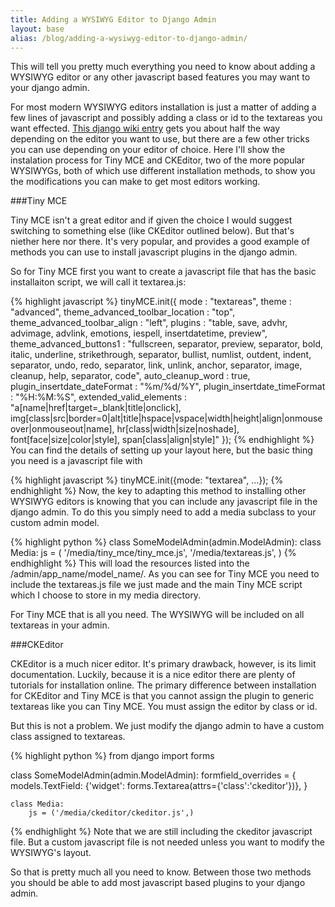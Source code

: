 ```yaml
---
title: Adding a WYSIWYG Editor to Django Admin
layout: base
alias: /blog/adding-a-wysiwyg-editor-to-django-admin/
---
```


This will tell you pretty much everything you need to know about adding a WYSIWYG editor or any other javascript based features you may want to your django admin.

For most modern WYSIWYG editors installation is just a matter of adding a few lines of javascript and possibly adding a class or id to the textareas you want effected.  [This django wiki entry](https://code.djangoproject.com/wiki/AddWYSIWYGEditor) gets you about half the way depending on the editor you want to use, but there are a few other tricks you can use depending on your editor of choice.  Here I'll show the instalation process for  Tiny MCE and CKEditor, two of the more popular WYSIWYGs, both of which use different installation methods, to show you the modifications you can make to get most editors working.

###Tiny MCE

Tiny MCE isn't a great editor and if given the choice I would suggest switching to something else (like CKEditor outlined below). But that's niether here nor there.  It's very popular, and provides a good example of methods you can use to install javascript plugins in the django admin.

So for Tiny MCE first you want to create a javascript file that has the basic installaiton script, we will call it textarea.js:

{% highlight javascript %}
tinyMCE.init({
  mode : "textareas",
  theme : "advanced",
  theme_advanced_toolbar_location : "top",
  theme_advanced_toolbar_align : "left",
  plugins : "table, save, advhr, advimage, advlink, emotions, iespell, insertdatetime, preview",
  theme_advanced_buttons1 : "fullscreen, separator, preview, separator, bold, italic, underline, strikethrough, separator, bullist, numlist, outdent, indent, separator, undo, redo, separator, link, unlink, anchor, separator, image, cleanup, help, separator, code",
  auto_cleanup_word : true,
  plugin_insertdate_dateFormat : "%m/%d/%Y",
  plugin_insertdate_timeFormat : "%H:%M:%S",
  extended_valid_elements : "a[name|href|target=_blank|title|onclick], img[class|src|border=0|alt|title|hspace|vspace|width|height|align|onmouseover|onmouseout|name], hr[class|width|size|noshade], font[face|size|color|style], span[class|align|style]"
});
{% endhighlight %}
You can find the details of setting up your layout here, but the basic thing you need is a javascript file with

{% highlight javascript %}
tinyMCE.init({mode: "textarea", ...});
{% endhighlight %}
Now, the key to adapting this method to installing other WYSIWYG editors is knowing that you can include any javascript file in the django admin.  To do this you simply need to add a media subclass to your custom admin model.

{% highlight python %}
class SomeModelAdmin(admin.ModelAdmin):
    class Media:
        js = (
            '/media/tiny_mce/tiny_mce.js',
            '/media/textareas.js',
        )
{% endhighlight %}
This will load the resources listed into the /admin/app_name/model_name/.  As you can see for Tiny MCE you need to include the textareas.js file we just made and the main Tiny MCE script which I choose to store in my media directory.

For Tiny MCE that is all you need.  The WYSIWYG will be included on all textareas in your admin.

###CKEditor

CKEditor is a much nicer editor.  It's primary drawback, however, is its limit documentation.  Luckily, because it is a nice editor there are plenty of tutorials for installation online.  The primary difference between installation for CKEditor and Tiny MCE is that you cannot assign the plugin to generic textareas like you can Tiny MCE. You must assign the editor by class or id.

But this is not a problem.  We just modify the django admin to have a custom class assigned to textareas.

{% highlight python %}
from django import forms

class SomeModelAdmin(admin.ModelAdmin):
    formfield_overrides = { models.TextField: {'widget': forms.Textarea(attrs={'class':'ckeditor'})}, }

    class Media:
        js = ('/media/ckeditor/ckeditor.js',)
{% endhighlight %}
Note that we are still including the ckeditor javascript file.  But a custom javascript file is not needed unless you want to modify the WYSIWYG's layout.

So that is pretty much all you need to know.  Between those two methods you should be able to add most javascript based plugins to your django admin.
